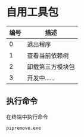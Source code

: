 # 自用工具包

| 编号 | 描述             |
| ---- | ---------------- |
| 0    | 退出程序         |
| 1    | 查看当前依赖树   |
| 2    | 卸载第三方模块包 |
| 3    | 开发中......     |

## 执行命令

在终端中执行命令

```
pipremove.exe
```
